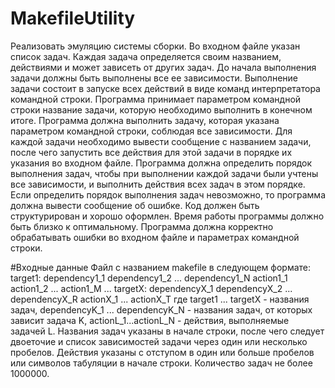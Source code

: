 # MakefileUtility

Реализовать эмуляцию системы сборки. Во входном файле указан список задач. Каждая задача определяется
своим названием, действиями и может зависеть от других задач. До начала выполнения задачи должны быть
выполнены все ее зависимости. Выполнение задачи состоит в запуске всех действий в виде команд
интерпретатора командной строки.
Программа принимает параметром командной строки название задачи, которую необходимо выполнить в
конечном итоге. Программа должна выполнить задачу, которая указана параметром командной строки,
соблюдая все зависимости. Для каждой задачи необходимо вывести сообщение с названием задачи, после
чего запустить все действия для этой задачи в порядке их указания во входном файле. Программа должна
определить порядок выполнения задач, чтобы при выполнении каждой задачи были учтены все зависимости,
и выполнить действия всех задач в этом порядке. Если определить порядок выполнения задач невозможно, то
программа должна вывести сообщение об ошибке.
Код должен быть структурирован и хорошо оформлен. Время работы программы должно быть близко к
оптимальному. Программа должна корректно обрабатывать ошибки во входном файле и параметрах
командной строки.

#Входные данные
Файл с названием makefile в следующем формате:
target1: dependency1_1 dependency1_2 ... dependency1_N
action1_1
action1_2
...
action1_M
...
targetX: dependencyX_1 dependencyX_2 ... dependencyX_R
actionX_1
...
actionX_T
где target1 ... targetX - названия задач, dependencyK_1 ... dependencyK_N - названия задач, от которых зависит
задача K, actionL_1...actionL_N - действия, выполняемые задачей L.
Названия задач указаны в начале строки, после чего следует двоеточие и список зависимостей задачи через
один или несколько пробелов. Действия указаны с отступом в один или больше пробелов или символов
табуляции в начале строки.
Количество задач не более 1000000.

